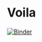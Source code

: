 # Voila

[![Binder](https://mybinder.org/badge_logo.svg)](https://mybinder.org/v2/gh/tylerburleigh/heart-uci-toy/master?urlpath=voila%2Frender%2Findex.ipynb)
